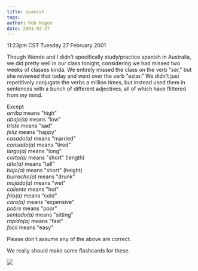 ```yaml
---
title: spanish
tags: 
author: Rob Nugen
date: 2001-02-27
---
```


<title>Spanish</title>
<p class=date>11:23pm CST Tuesday 27 February 2001</p>

<p>Though Wende and I didn't specifically study/practice spanish in
Australia, we did pretty well in our class tonight, considering we had
missed two weeks of classes kinda.  We entirely missed the class on
the verb "ser," but she reviewed that today and went over the verb
"estar."  We didn't just repetitively conjugate the verbs a million
times, but instead used them in sentences with a bunch of different
adjectives, all of which have flittered from my mind.</p>

<p>Except
<br><em>arriba</em> means "high"
<br><em>abajo(a)</em> means "low"
<br><em>triste</em> means "sad"
<br><em>feliz</em> means "happy"
<br><em>cosado(a)</em> means "married"
<br><em>consado(a)</em> means "tired"
<br><em>largo(a)</em> means "long"
<br><em>corto(a)</em> means "short" (length)
<br><em>alto(a)</em> means "tall"
<br><em>bajo(a)</em> means "short" (height)
<br><em>burracho(a)</em> means "drunk"
<br><em>mojado(a)</em> means "wet"
<br><em>caliente</em> means "hot"
<br><em>frio(a)</em> means "cold"
<br><em>caro(a)</em> means "expensive"
<br><em>pobre</em> means "poor"
<br><em>sentado(a)</em> means "sitting"
<br><em>rapido(a)</em> means "fast"
<br><em>facil</em> means "easy"</p>

<p>Please don't assume any of the above are correct.</p>

<p>We really should make some flashcards for these.</p>

<p><img src='/images/rob/wL-ROB.gif'/></p>

